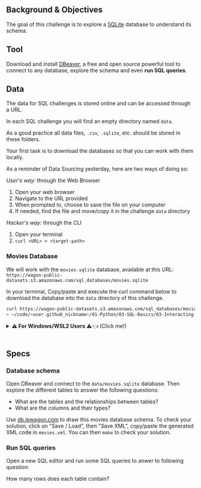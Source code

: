 ## Background & Objectives

The goal of this challenge is to explore a [SQLite](http://en.wikipedia.org/wiki/SQLite) database to understand its schema.

## Tool

Download and install [DBeaver](https://dbeaver.io/), a free and open source powerful tool to connect to any database, explore the schema and even **run SQL queries**.

## Data

The data for SQL challenges is stored online and can be accessed through a URL.

In each SQL challenge you will find an empty directory named `data`.

As a good practice all data files, `.csv`, `.sqlite`, etc. should be stored in these folders.

Your first task is to download the databases so that you can work with them locally.

As a reminder of Data Sourcing yesterday, here are two ways of doing so:

*User's way:* through the Web Browser
1. Open your web browser
2. Navigate to the URL provided
3. When prompted to, choose to save the file on your computer
5. If needed, find the file and move/copy it in the challenge `data` directory

*Hacker's way:* through the CLI
1. Open your terminal
3. `curl <URL> > <target-path>`

### Movies Database
We will work with the `movies.sqlite` database, available at this URL:  
`https://wagon-public-datasets.s3.amazonaws.com/sql_databases/movies.sqlite`

In your terminal, Copy/paste and execute the curl command below to download the database into the `data` directory of this challenge.  
```bash
curl https://wagon-public-datasets.s3.amazonaws.com/sql_databases/movies.sqlite \ 
> ~/code/<user.github_nickname>/01-Python/03-SQL-Basics/03-Interacting-with-db/data/movies.sqlite
```

<details>
  <summary markdown='span'>
    <strong>⚠️ For Windows/WSL2 Users </strong>
    <span class="icon"> ⚠️👈 (Click me!)</span>
  </summary>
  
  DBeaver is installed on Windows and by default does not have enough rights to access files on your Ubuntu filesystem.

  As a workaround for this, you can simply copy the downloaded file onto your Windows file system.
  
  Here is an [article](https://lewagon.notion.site/Ubuntu-x-WSL2-x-Windows-7675feb26a644306881b7365d5154204) on how to easily copy or move files between Windows and Ubuntu.

  ---
</details>
<br>

## Specs

### Database schema

Open DBeaver and connect to the `data/movies.sqlite` database. Then explore the different tables to answer the following questions:

- What are the tables and the relationships between tables?
- What are the columns and their types?

Use [db.lewagon.com](http://db.lewagon.com/) to draw this movies database schema.
To check your solution, click on "Save / Load", then "Save XML", copy/paste the generated XML code in `movies.xml`. You can then `make` to check your solution.

### Run SQL queries

Open a new SQL editor and run some SQL queries to anwer to following question:

How many rows does each table contain?
